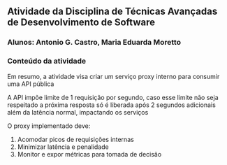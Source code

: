 ## Atividade da Disciplina de Técnicas Avançadas de Desenvolvimento de Software

### Alunos: Antonio G. Castro, Maria Eduarda Moretto

### Conteúdo da atividade

Em resumo, a atividade visa criar um serviço proxy interno para consumir uma API pública

A API impõe limite de 1 requisição por segundo, caso esse limite não seja respeitado a próxima resposta só é liberada após 2 segundos adicionais além da latência normal, impactando os serviços

O proxy implementado deve:

1. Acomodar picos de requisições internas
2. Minimizar latência e penalidade
3. Monitor e expor métricas para tomada de decisão
